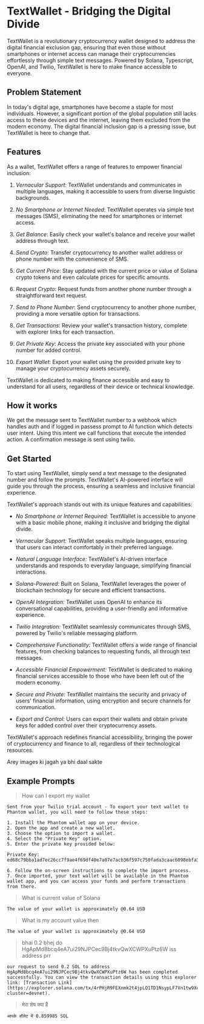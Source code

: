 # TextWallet - Bridging the Digital Divide

TextWallet is a revolutionary cryptocurrency wallet designed to address the digital financial exclusion gap, ensuring that even those without smartphones or internet access can manage their cryptocurrencies effortlessly through simple text messages. Powered by Solana, Typescript, OpenAI, and Twilio, TextWallet is here to make finance accessible to everyone.

## Problem Statement

In today's digital age, smartphones have become a staple for most individuals. However, a significant portion of the global population still lacks access to these devices and the internet, leaving them excluded from the modern economy. The digital financial inclusion gap is a pressing issue, but TextWallet is here to change that.

## Features

As a wallet, TextWallet offers a range of features to empower financial inclusion:

1. *Vernacular Support*: TextWallet understands and communicates in multiple languages, making it accessible to users from diverse linguistic backgrounds.

2. *No Smartphone or Internet Needed*: TextWallet operates via simple text messages (SMS), eliminating the need for smartphones or internet access.

3. *Get Balance*: Easily check your wallet's balance and receive your wallet address through text.

4. *Send Crypto*: Transfer cryptocurrency to another wallet address or phone number with the convenience of SMS.

5. *Get Current Price*: Stay updated with the current price or value of Solana crypto tokens and even calculate prices for specific amounts.

6. *Request Crypto*: Request funds from another phone number through a straightforward text request.

7. *Send to Phone Number*: Send cryptocurrency to another phone number, providing a more versatile option for transactions.

8. *Get Transactions*: Review your wallet's transaction history, complete with explorer links for each transaction.

9. *Get Private Key*: Access the private key associated with your phone number for added control.

10. *Export Wallet*: Export your wallet using the provided private key to manage your cryptocurrency assets securely.

TextWallet is dedicated to making finance accessible and easy to understand for all users, regardless of their device or technical knowledge.

## How it works
We get the message sent to TextWallet number to a webhook which handles auth and if logged in passess prompt to AI function which detects user intent. Using this intent we call functions that execute the intended action. A confirmation message is sent using twilio.

## Get Started

To start using TextWallet, simply send a text message to the designated number and follow the prompts. TextWallet's AI-powered interface will guide you through the process, ensuring a seamless and inclusive financial experience.

TextWallet's approach stands out with its unique features and capabilities:

- *No Smartphone or Internet Required:* TextWallet is accessible to anyone with a basic mobile phone, making it inclusive and bridging the digital divide.

- *Vernacular Support:* TextWallet speaks multiple languages, ensuring that users can interact comfortably in their preferred language.

- *Natural Language Interface:* TextWallet's AI-driven interface understands and responds to everyday language, simplifying financial interactions.

- *Solana-Powered:* Built on Solana, TextWallet leverages the power of blockchain technology for secure and efficient transactions.

- *OpenAI Integration:* TextWallet uses OpenAI to enhance its conversational capabilities, providing a user-friendly and informative experience.

- *Twilio Integration:* TextWallet seamlessly communicates through SMS, powered by Twilio's reliable messaging platform.

- *Comprehensive Functionality:* TextWallet offers a wide range of financial features, from checking balances to requesting funds, all through text messages.

- *Accessible Financial Empowerment:* TextWallet is dedicated to making financial services accessible to those who have been left out of the modern economy.

- *Secure and Private:* TextWallet maintains the security and privacy of users' financial information, using encryption and secure channels for communication.

- *Export and Control:* Users can export their wallets and obtain private keys for added control over their cryptocurrency assets.

TextWallet's approach redefines financial accessibility, bringing the power of cryptocurrency and finance to all, regardless of their technological resources.

Arey images ki jagah ya bhi daal sakte

## Example Prompts
> How can I export my wallet

```
Sent from your Twilio trial account - To export your text wallet to Phantom wallet, you will need to follow these steps:

1. Install the Phantom wallet app on your device.
2. Open the app and create a new wallet.
3. Choose the option to import a wallet.
4. Select the "Private Key" option.
5. Enter the private key provided below:

Private Key: ed68c79bba1ad7ec26cc7f9ae4f69df40e7a07e7acb36f597c750fada3caac6098ebfa31eceeb403d272cd400b644cfa715c90d9f1a98c4a749ca6980f252a0d

6. Follow the on-screen instructions to complete the import process.
7. Once imported, your text wallet will be available in the Phantom wallet app, and you can access your funds and perform transactions from there.
```

> What is current value of Solana

`The value of your wallet is approximately @0.64 USD`

>What is my account value then 

`The value of your wallet is approximately @0.64 USD`

> bhai 0.2 bhej do HgApMd8bcq4eA7ui29NJPCec9Bj4tkvQwXCWPXuPtz6W iss address prr
```
our request to send 0.2 SOL to address HgApMd8bcq4eA7ui29NJPCec9Bj4tkvQwXCWPXuPtz6W has been completed successfully. You can view the transaction details using this explorer link: [Transaction Link](https://explorer.solana.com/tx/4rPHjR9FEXnmk2t4jpLQ1TD1NsypLF7Vn1tw9XcZTzCChCT3ffHMATa3K8Wzzomjydn1Ys3UVhUX1N7MJj8edDXw?cluster=devnet).
```

> मेरा शेष क्या है

`आपके वॉलेट में 0.859985 SOL `